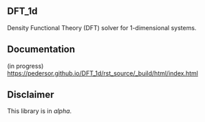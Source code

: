 ## DFT_1d

Density Functional Theory (DFT) solver for 1-dimensional
systems.  

## Documentation
(in progress)
https://pedersor.github.io/DFT_1d/rst_source/_build/html/index.html

## Disclaimer
This library is in *alpha*.
